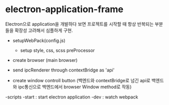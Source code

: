 # electron-application-frame

Electron으로 application을 개발하다 보면 프로젝트를 시작할 때 항상 반복되는 부분들을 확장성 고려해서 심플하게 구현.


- setupWebPack(config.js)
    - setup style, css, scss preProcessor

- create browser (main browser)

- send ipcRenderer through contextBridge as 'api'

- create window controll button (백엔드와 contextBridge로 넘긴 api로 백엔드와 ipc통신으로 백엔드에서 browser Window method로 작동)



-scripts
    -start : start electron application
    -dev : watch webpack
